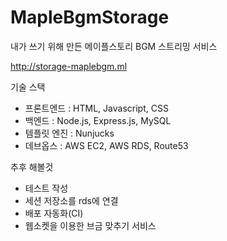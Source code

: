 # MapleBgmStorage

내가 쓰기 위해 만든 메이플스토리 BGM 스트리밍 서비스

http://storage-maplebgm.ml

기술 스택

- 프론트엔드 : HTML, Javascript, CSS
- 백엔드 : Node.js, Express.js, MySQL
- 템플릿 엔진 : Nunjucks
- 데브옵스 : AWS EC2, AWS RDS, Route53


추후 해볼것
 - 테스트 작성
 - 세션 저장소를 rds에 연결
 - 배포 자동화(CI)
 - 웹소켓을 이용한 브금 맞추기 서비스
